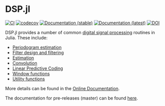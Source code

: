 DSP.jl
======

[![CI](https://github.com/JuliaDSP/DSP.jl/actions/workflows/CI.yml/badge.svg)](https://github.com/JuliaDSP/DSP.jl/actions?query=workflow%3ACI+branch%3Amaster)
[![codecov](https://codecov.io/gh/JuliaDSP/DSP.jl/graph/badge.svg?token=dpulG6Nqqo)](https://codecov.io/gh/JuliaDSP/DSP.jl)
[![Documentation (stable)](https://img.shields.io/badge/docs-stable-blue.svg)](https://docs.juliadsp.org/stable/)
[![Documentation (latest)](https://img.shields.io/badge/docs-dev-blue.svg)](https://docs.juliadsp.org/latest/)
[![DOI](https://zenodo.org/badge/DOI/10.5281/zenodo.8344531.svg)](https://doi.org/10.5281/zenodo.8344531)

DSP.jl provides a number of common [digital signal processing](https://en.wikipedia.org/wiki/Digital_signal_processing) routines in Julia. These include:

- [Periodogram estimation](https://docs.juliadsp.org/stable/periodograms)
- [Filter design and filtering](https://docs.juliadsp.org/stable/filters)
- [Estimation](https://docs.juliadsp.org/stable/estimation/)
- [Convolution](https://docs.juliadsp.org/stable/convolutions)
- [Linear Predictive Coding](https://docs.juliadsp.org/stable/lpc)
- [Window functions](https://docs.juliadsp.org/stable/windows)
- [Utility functions](https://docs.juliadsp.org/stable/util)

More details can be found in the [Online Documentation](https://docs.juliadsp.org/stable).

The documentation for pre-releases (master) can be found [here](https://docs.juliadsp.org/dev/).
